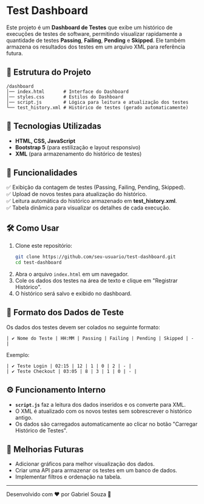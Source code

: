 # Test Dashboard

Este projeto é um **Dashboard de Testes** que exibe um histórico de execuções de testes de software, permitindo visualizar rapidamente a quantidade de testes **Passing**, **Failing**, **Pending** e **Skipped**. Ele também armazena os resultados dos testes em um arquivo XML para referência futura.

## 📂 Estrutura do Projeto
```
/dashboard
│── index.html       # Interface do Dashboard
│── styles.css       # Estilos do Dashboard
│── script.js        # Lógica para leitura e atualização dos testes
└── test_history.xml # Histórico de testes (gerado automaticamente)
```

## 🚀 Tecnologias Utilizadas
- **HTML, CSS, JavaScript**
- **Bootstrap 5** (para estilização e layout responsivo)
- **XML** (para armazenamento do histórico de testes)

## 🎯 Funcionalidades
✅ Exibição da contagem de testes (Passing, Failing, Pending, Skipped).  
✅ Upload de novos testes para atualização do histórico.  
✅ Leitura automática do histórico armazenado em **test_history.xml**.  
✅ Tabela dinâmica para visualizar os detalhes de cada execução.

## 🛠 Como Usar
1. Clone este repositório:
   ```sh
   git clone https://github.com/seu-usuario/test-dashboard.git
   cd test-dashboard
   ```
2. Abra o arquivo `index.html` em um navegador.
3. Cole os dados dos testes na área de texto e clique em "Registrar Histórico".
4. O histórico será salvo e exibido no dashboard.

## 📜 Formato dos Dados de Teste
Os dados dos testes devem ser colados no seguinte formato:
```
| ✔ Nome do Teste | HH:MM | Passing | Failing | Pending | Skipped | - |
```
Exemplo:
```
| ✔ Teste Login | 02:15 | 12 | 1 | 0 | 2 | - |
| ✔ Teste Checkout | 03:05 | 8 | 3 | 1 | 0 | - |
```

## ⚙️ Funcionamento Interno
- **`script.js`** faz a leitura dos dados inseridos e os converte para XML.
- O XML é atualizado com os novos testes sem sobrescrever o histórico antigo.
- Os dados são carregados automaticamente ao clicar no botão "Carregar Histórico de Testes".

## 📌 Melhorias Futuras
- Adicionar gráficos para melhor visualização dos dados.
- Criar uma API para armazenar os testes em um banco de dados.
- Implementar filtros e ordenação na tabela.

---
Desenvolvido com ❤️ por Gabriel Souza 🚀
